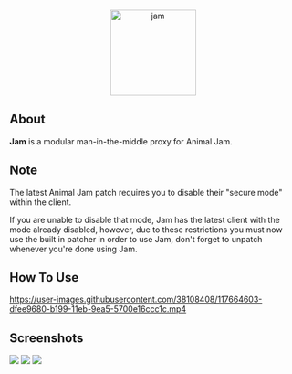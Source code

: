 <div align="center">
  <br />
  <p>
    <img src="https://i.imgur.com/Fe6Uvjs.png" width="150" alt="jam" />
  </p>
</div>

## About

**Jam** is a modular man-in-the-middle proxy for Animal Jam.

## Note

The latest Animal Jam patch requires you to disable their "secure mode" within the client. 

If you are unable to disable that mode, Jam has the latest client with the mode already disabled, however, due to these restrictions you must now use the built in patcher in order to use Jam, don't forget to unpatch whenever you're done using Jam.

## How To Use

https://user-images.githubusercontent.com/38108408/117664603-dfee9680-b199-11eb-9ea5-5700e16ccc1c.mp4


## Screenshots

![](https://i.imgur.com/GWDdXTz.png)
![](https://i.imgur.com/Ta3HJLr.png)
![](https://i.imgur.com/qvBAupl.png)
